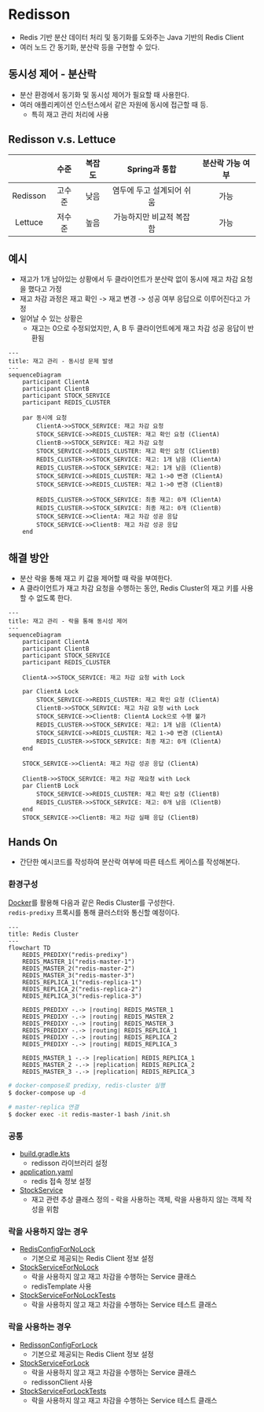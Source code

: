 # Redisson
- Redis 기반 분산 데이터 처리 및 동기화를 도와주는 Java 기반의 Redis Client
- 여러 노드 간 동기화, 분산락 등을 구현할 수 있다.

## 동시성 제어 - 분산락
- 분산 환경에서 동기화 및 동시성 제어가 필요할 때 사용한다.
- 여러 애플리케이션 인스턴스에서 같은 자원에 동시에 접근할 때 등.
  - 특히 재고 관리 처리에 사용

## Redisson v.s. Lettuce
||수준|복잡도|Spring과 통합|분산락 가능 여부|
|:--:|:--:|:--:|:--:|:--:|
|Redisson|고수준|낮음|염두에 두고 설계되어 쉬움|가능|
|Lettuce|저수준|높음|가능하지만 비교적 복잡함|가능|

## 예시
- 재고가 1개 남아있는 상황에서 두 클라이언트가 분산락 없이 동시에 재고 차감 요청을 했다고 가정
- 재고 차감 과정은 재고 확인 -> 재고 변경 -> 성공 여부 응답으로 이루어진다고 가정
- 일어날 수 있는 상황은 
  - 재고는 0으로 수정되었지만, A, B 두 클라이언트에게 재고 차감 성공 응답이 반환됨
```mermaid
---
title: 재고 관리 - 동시성 문제 발생
---
sequenceDiagram
    participant ClientA
    participant ClientB
    participant STOCK_SERVICE
    participant REDIS_CLUSTER
    
    par 동시에 요청
        ClientA->>STOCK_SERVICE: 재고 차감 요청
        STOCK_SERVICE->>REDIS_CLUSTER: 재고 확인 요청 (ClientA)
        ClientB->>STOCK_SERVICE: 재고 차감 요청
        STOCK_SERVICE->>REDIS_CLUSTER: 재고 확인 요청 (ClientB)
        REDIS_CLUSTER->>STOCK_SERVICE: 재고: 1개 남음 (ClientA)
        REDIS_CLUSTER->>STOCK_SERVICE: 재고: 1개 남음 (ClientB)
        STOCK_SERVICE->>REDIS_CLUSTER: 재고 1->0 변경 (ClientA)
        STOCK_SERVICE->>REDIS_CLUSTER: 재고 1->0 변경 (ClientB)
        
        REDIS_CLUSTER->>STOCK_SERVICE: 최종 재고: 0개 (ClientA)
        REDIS_CLUSTER->>STOCK_SERVICE: 최종 재고: 0개 (ClientB)
        STOCK_SERVICE->>ClientA: 재고 차감 성공 응답
        STOCK_SERVICE->>ClientB: 재고 차감 성공 응답
    end
```

## 해결 방안
- 분산 락을 통해 재고 키 값을 제어할 때 락을 부여한다.
- A 클라이언트가 재고 차감 요청을 수행하는 동안, Redis Cluster의 재고 키를 사용할 수 없도록 한다.
```mermaid
---
title: 재고 관리 - 락을 통해 동시성 제어
---
sequenceDiagram
    participant ClientA
    participant ClientB
    participant STOCK_SERVICE
    participant REDIS_CLUSTER
    
    ClientA->>STOCK_SERVICE: 재고 차감 요청 with Lock
    
    par ClientA Lock
        STOCK_SERVICE->>REDIS_CLUSTER: 재고 확인 요청 (ClientA)
        ClientB->>STOCK_SERVICE: 재고 차감 요청 with Lock
        STOCK_SERVICE->>ClientB: ClientA Lock으로 수행 불가
        REDIS_CLUSTER->>STOCK_SERVICE: 재고: 1개 남음 (ClientA)
        STOCK_SERVICE->>REDIS_CLUSTER: 재고 1->0 변경 (ClientA)
        REDIS_CLUSTER->>STOCK_SERVICE: 최종 재고: 0개 (ClientA)
    end
    
    STOCK_SERVICE->>ClientA: 재고 차감 성공 응답 (ClientA)

    ClientB->>STOCK_SERVICE: 재고 차감 재요청 with Lock
    par ClientB Lock
        STOCK_SERVICE->>REDIS_CLUSTER: 재고 확인 요청 (ClientB)
        REDIS_CLUSTER->>STOCK_SERVICE: 재고: 0개 남음 (ClientB)
    end
    STOCK_SERVICE->>ClientB: 재고 차감 실패 응답 (ClientB)
```

## Hands On
- 간단한 예시코드를 작성하여 분산락 여부에 따른 테스트 케이스를 작성해본다.

### 환경구성
[Docker](./docker/)를 활용해 다음과 같은 Redis Cluster를 구성한다.  
```redis-predixy``` 프록시를 통해 클러스터와 통신할 예정이다.  
```mermaid
---
title: Redis Cluster
---
flowchart TD
    REDIS_PREDIXY("redis-predixy")
    REDIS_MASTER_1("redis-master-1")
    REDIS_MASTER_2("redis-master-2")
    REDIS_MASTER_3("redis-master-3")
    REDIS_REPLICA_1("redis-replica-1")
    REDIS_REPLICA_2("redis-replica-2")
    REDIS_REPLICA_3("redis-replica-3")

    REDIS_PREDIXY -.-> |routing| REDIS_MASTER_1
    REDIS_PREDIXY -.-> |routing| REDIS_MASTER_2
    REDIS_PREDIXY -.-> |routing| REDIS_MASTER_3
    REDIS_PREDIXY -.-> |routing| REDIS_REPLICA_1
    REDIS_PREDIXY -.-> |routing| REDIS_REPLICA_2
    REDIS_PREDIXY -.-> |routing| REDIS_REPLICA_3

    REDIS_MASTER_1 -.-> |replication| REDIS_REPLICA_1
    REDIS_MASTER_2 -.-> |replication| REDIS_REPLICA_2
    REDIS_MASTER_3 -.-> |replication| REDIS_REPLICA_3
```
```bash
# docker-compose로 predixy, redis-cluster 실행
$ docker-compose up -d

# master-replica 연결
$ docker exec -it redis-master-1 bash /init.sh
```

### 공통
- [build.gradle.kts](./src/main/build.gradle.kts)
  - redisson 라이브러리 설정
- [application.yaml]()
  - redis 접속 정보 설정
- [StockService]()
  - 재고 관련 추상 클래스 정의 - 락을 사용하는 객체, 락을 사용하지 않는 객체 작성을 위함

### 락을 사용하지 않는 경우
- [RedisConfigForNoLock]()
  - 기본으로 제공되는 Redis Client 정보 설정
- [StockServiceForNoLock]()
  - 락을 사용하지 않고 재고 차감을 수행하는 Service 클래스
  - redisTemplate 사용
- [StockServiceForNoLockTests]()
  - 락을 사용하지 않고 재고 차감을 수행하는 Service 테스트 클래스

### 락을 사용하는 경우
- [RedissonConfigForLock]()
  - 기본으로 제공되는 Redis Client 정보 설정
- [StockServiceForLock]()
  - 락을 사용하지 않고 재고 차감을 수행하는 Service 클래스
  - redissonClient 사용
- [StockServiceForLockTests]()
  - 락을 사용하지 않고 재고 차감을 수행하는 Service 테스트 클래스
